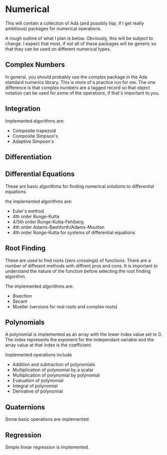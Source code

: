 # Numerical
This will contain a collection of Ada (and possibly lisp, if I get really ambitious) packages for numerical operations.

A rough outline of what I plan is below.  Obviously, this will be subject to change.  I expect that most, if not all
of these packages will be generic so that they can be used on different numerical types.

##  Complex Numbers
In general, you should probably use the complex package in the Ada standard
numerics library.  This is more of a practice run for me.  The one difference
is that complex numbers are a tagged record so that object notation can be used
for some of the operations, if that's important to you.

##  Integration
Implemented algorithms are:
* Composite trapezoid
* Composite Simpson's
* Adaptive Simpson's

##  Differentiation

##  Differential Equations
These are basic algorithms for finding numerical solutions to differential
equations.

the implemented algorithms are:
* Euler's method
* 4th order Runge-Kutta
* 4/5th order Runge-Kutta-Fehlberg
* 4th order Adams-Bashforth/Adams-Moulton
* 4th order Runge-Kutta for systems of differential equations

##  Root Finding
These are used to find roots (zero crossings) of functions.  There are a number
of different methods with diffrent pros and cons.  It is important to understand
the nature of the function before selecting the root finding algorithm.

The implemented algorithms are:
* Bisection
* Secant
* Mueller (versions for real roots and complex roots)

##  Polynomials
A polynomial is implemented as an array with the lower index value set to 0.  The index represents
the exponent for the independant variable and the array value at that index is the coefficient.

Implemented operations include
* Addition and subtraction of polynomials
* Multiplication of polynomial by a scalar
* Multiplication of polynomial by polynomial
* Evaluation of polynomial
* Integral of polynomial
* Derivative of polynomial

##  Quaternions
Some basic operations are implemented.

##  Regression
Simple linear regression is implemented.
